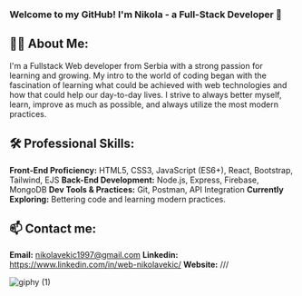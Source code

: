 ### Welcome to my GitHub! I'm Nikola - a Full-Stack Developer 👋

## 👩‍💻 About Me:
I'm a Fullstack Web developer from Serbia with a strong passion for learning and growing.
My intro to the world of coding began with the fascination of learning what could be achieved with web technologies and how that could help our day-to-day lives.
I strive to always better myself, learn, improve as much as possible, and always utilize the most modern practices.

## 🛠️ Professional Skills:
**Front-End Proficiency:** HTML5, CSS3, JavaScript (ES6+), React, Bootstrap, Tailwind, EJS
**Back-End Development:** Node.js, Express, Firebase, MongoDB
**Dev Tools & Practices:** Git, Postman, API Integration
**Currently Exploring:** Bettering code and learning modern practices.

## 📫 Contact me:
**Email:** nikolavekic1997@gmail.com
**Linkedin:** https://www.linkedin.com/in/web-nikolavekic/
**Website:** ///

![giphy (1)](https://github.com/NikolaVekic/NikolaVekic/assets/55920607/59ff8002-0496-430e-b6e8-7ca63d1abe74)

